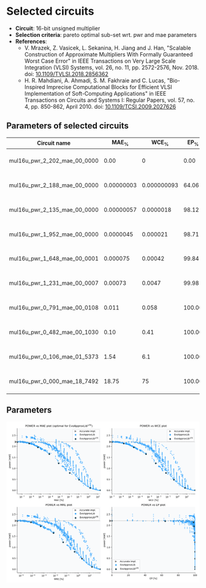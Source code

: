
Selected circuits
===================
 - **Circuit**: 16-bit unsigned multiplier
 - **Selection criteria**: pareto optimal sub-set wrt. pwr and mae parameters
 - **References**: 
   - V. Mrazek, Z. Vasicek, L. Sekanina, H. Jiang and J. Han, "Scalable Construction of Approximate Multipliers With Formally Guaranteed Worst Case Error" in IEEE Transactions on Very Large Scale Integration (VLSI) Systems, vol. 26, no. 11, pp. 2572-2576, Nov. 2018. doi: [10.1109/TVLSI.2018.2856362](https://dx.doi.org/10.1109/TVLSI.2018.2856362)
   - H. R. Mahdiani, A. Ahmadi, S. M. Fakhraie and C. Lucas, "Bio-Inspired Imprecise Computational Blocks for Efficient VLSI Implementation of Soft-Computing Applications" in IEEE Transactions on Circuits and Systems I: Regular Papers, vol. 57, no. 4, pp. 850-862, April 2010. doi: [10.1109/TCSI.2009.2027626](https://dx.doi.org/10.1109/TCSI.2009.2027626)


Parameters of selected circuits
----------------------------

| Circuit name | MAE<sub>%</sub> | WCE<sub>%</sub> | EP<sub>%</sub> | MRE<sub>%</sub> | MSE | Download |
| --- |  --- | --- | --- | --- | --- | --- | 
| mul16u_pwr_2_202_mae_00_0000 | 0.00 | 0 | 0.00 | 0.00 | 0 |  [[Verilog<sub>generic</sub>](mul16u_pwr_2_202_mae_00_0000_gen.v)] [[Verilog<sub>PDK45</sub>](mul16u_pwr_2_202_mae_00_0000_pdk45.v)]  [[C](mul16u_pwr_2_202_mae_00_0000.c)] |
| mul16u_pwr_2_188_mae_00_0000 | 0.00000003 | 0.000000093 | 64.06 | 0.0000044 | 3.6 |  [[Verilog<sub>generic</sub>](mul16u_pwr_2_188_mae_00_0000_gen.v)] [[Verilog<sub>PDK45</sub>](mul16u_pwr_2_188_mae_00_0000_pdk45.v)]  [[C](mul16u_pwr_2_188_mae_00_0000.c)] |
| mul16u_pwr_2_135_mae_00_0000 | 0.00000057 | 0.0000018 | 98.12 | 0.000071 | 892 |  [[Verilog<sub>generic</sub>](mul16u_pwr_2_135_mae_00_0000_gen.v)] [[Verilog<sub>PDK45</sub>](mul16u_pwr_2_135_mae_00_0000_pdk45.v)]  [[C](mul16u_pwr_2_135_mae_00_0000.c)] |
| mul16u_pwr_1_952_mae_00_0000 | 0.0000045 | 0.000021 | 98.71 | 0.0005 | 58920 |  [[Verilog<sub>generic</sub>](mul16u_pwr_1_952_mae_00_0000_gen.v)] [[Verilog<sub>PDK45</sub>](mul16u_pwr_1_952_mae_00_0000_pdk45.v)]  [[C](mul16u_pwr_1_952_mae_00_0000.c)] |
| mul16u_pwr_1_648_mae_00_0001 | 0.000075 | 0.00042 | 99.84 | 0.0067 | 16238254 |  [[Verilog<sub>generic</sub>](mul16u_pwr_1_648_mae_00_0001_gen.v)] [[Verilog<sub>PDK45</sub>](mul16u_pwr_1_648_mae_00_0001_pdk45.v)]  [[C](mul16u_pwr_1_648_mae_00_0001.c)] |
| mul16u_pwr_1_231_mae_00_0007 | 0.00073 | 0.0047 | 99.98 | 0.047 | 1530728192 |  [[Verilog<sub>generic</sub>](mul16u_pwr_1_231_mae_00_0007_gen.v)] [[Verilog<sub>PDK45</sub>](mul16u_pwr_1_231_mae_00_0007_pdk45.v)]  [[C](mul16u_pwr_1_231_mae_00_0007.c)] |
| mul16u_pwr_0_791_mae_00_0108 | 0.011 | 0.058 | 100.00 | 0.46 | 328180491092 |  [[Verilog<sub>generic</sub>](mul16u_pwr_0_791_mae_00_0108_gen.v)] [[Verilog<sub>PDK45</sub>](mul16u_pwr_0_791_mae_00_0108_pdk45.v)]  [[C](mul16u_pwr_0_791_mae_00_0108.c)] |
| mul16u_pwr_0_482_mae_00_1030 | 0.10 | 0.41 | 100.00 | 2.07 | 24400460345238 |  [[Verilog<sub>generic</sub>](mul16u_pwr_0_482_mae_00_1030_gen.v)] [[Verilog<sub>PDK45</sub>](mul16u_pwr_0_482_mae_00_1030_pdk45.v)]  [[C](mul16u_pwr_0_482_mae_00_1030.c)] |
| mul16u_pwr_0_106_mae_01_5373 | 1.54 | 6.1 | 100.00 | 15.90 | 6109422851754933 |  [[Verilog<sub>generic</sub>](mul16u_pwr_0_106_mae_01_5373_gen.v)] [[Verilog<sub>PDK45</sub>](mul16u_pwr_0_106_mae_01_5373_pdk45.v)]  [[C](mul16u_pwr_0_106_mae_01_5373.c)] |
| mul16u_pwr_0_000_mae_18_7492 | 18.75 | 75 | 100.00 | 87.99 | 1040764478583689856 |  [[Verilog<sub>generic</sub>](mul16u_pwr_0_000_mae_18_7492_gen.v)] [[Verilog<sub>PDK45</sub>](mul16u_pwr_0_000_mae_18_7492_pdk45.v)]  [[C](mul16u_pwr_0_000_mae_18_7492.c)] |
    
Parameters
--------------
![Parameters figure](fig.png)
             